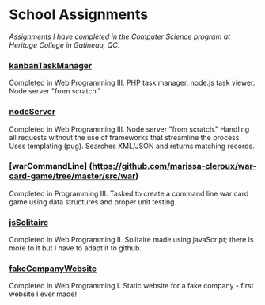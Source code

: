 # School Assignments
_Assignments I have completed in the Computer Science program at Heritage College in Gatineau, QC._

### [kanbanTaskManager](https://kanban-task-manager.herokuapp.com/)
Completed in Web Programming III. PHP task manager, node.js task viewer. Node server "from scratch."

### [nodeServer](https://mcleroux-node-server.herokuapp.com)
Completed in Web Programming III. Node server "from scratch." Handling all requests without the use of frameworks that streamline the process. Uses templating (pug). Searches XML/JSON and returns matching records.

### [warCommandLine] (https://github.com/marissa-cleroux/war-card-game/tree/master/src/war)
Completed in Programming III. Tasked to create a command line war card game using data structures and proper unit testing.

### [jsSolitaire](https://marissa-cleroux.github.io/school-assignments/jsSolitaire/game.html)
Completed in Web Programming II. Solitaire made using javaScript; there is more to it but I have to adapt it to github.

### [fakeCompanyWebsite](https://marissa-cleroux.github.io/school-assignments/fakeCompanyWebsite/index.html)
Completed in Web Programming I. Static website for a fake company - first website I ever made!



